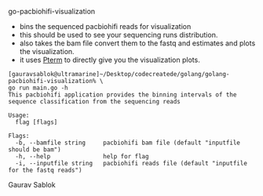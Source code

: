 go-pacbiohifi-visualization

- bins the sequenced pacbiohifi reads for visualization
- this should be used to see your sequencing runs distribution.
- also takes the bam file convert them to the fastq and estimates and plots the visualization.
- it uses [Pterm](https://github.com/pterm/pterm) to directly give you the visualization plots.
```
[gauravsablok@ultramarine]~/Desktop/codecreatede/golang/golang-pacbiohifi-visualization% \
go run main.go -h
This pacbiohifi application provides the binning intervals of the sequence classification from the sequencing reads

Usage:
  flag [flags]

Flags:
  -b, --bamfile string     pacbiohifi bam file (default "inputfile should be bam")
  -h, --help               help for flag
  -i, --inputfile string   pacbiohifi reads file (default "inputfile for the fastq reads")
```

Gaurav Sablok
